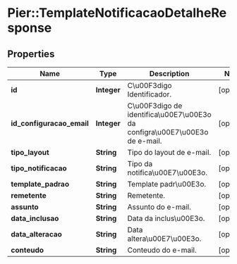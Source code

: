 # Pier::TemplateNotificacaoDetalheResponse

## Properties
Name | Type | Description | Notes
------------ | ------------- | ------------- | -------------
**id** | **Integer** | C\u00F3digo Identificador. | [optional] 
**id_configuracao_email** | **Integer** | C\u00F3digo de identifica\u00E7\u00E3o da configra\u00E7\u00E3o de e-mail. | [optional] 
**tipo_layout** | **String** | Tipo do layout de e-mail. | [optional] 
**tipo_notificacao** | **String** | Tipo da notifica\u00E7\u00E3o. | [optional] 
**template_padrao** | **String** | Template padr\u00E3o. | [optional] 
**remetente** | **String** | Remetente. | [optional] 
**assunto** | **String** | Assunto do e-mail. | [optional] 
**data_inclusao** | **String** | Data da inclus\u00E3o. | [optional] 
**data_alteracao** | **String** | Data altera\u00E7\u00E3o. | [optional] 
**conteudo** | **String** | Conteudo do e-mail. | [optional] 



